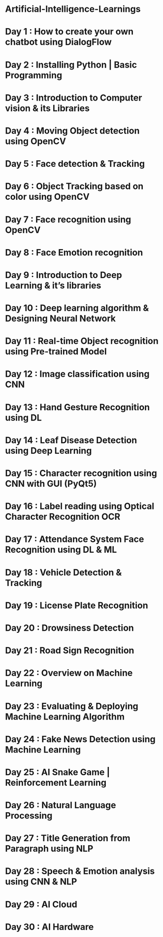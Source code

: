 # Artificial-Intelligence-Learnings
 
# Day 1 : How to create your own chatbot using DialogFlow
# Day 2 : Installing Python | Basic Programming
# Day 3 : Introduction to Computer vision & its Libraries
# Day 4 : Moving Object detection using OpenCV
# Day 5 : Face detection & Tracking
# Day 6 : Object Tracking based on color using OpenCV
# Day 7 : Face recognition using OpenCV
# Day 8 : Face Emotion recognition
# Day 9 : Introduction to Deep Learning & it’s libraries
# Day 10 : Deep learning algorithm & Designing Neural Network
# Day 11 : Real-time Object recognition using Pre-trained Model
# Day 12 : Image classification using CNN
# Day 13 : Hand Gesture Recognition using DL
# Day 14 : Leaf Disease Detection using Deep Learning
# Day 15 : Character recognition using CNN with GUI (PyQt5)
# Day 16 : Label reading using Optical Character Recognition OCR
# Day 17 : Attendance System Face Recognition using DL & ML
# Day 18 : Vehicle Detection & Tracking
# Day 19 : License Plate Recognition
# Day 20 : Drowsiness Detection
# Day 21 : Road Sign Recognition
# Day 22 : Overview on Machine Learning
# Day 23 : Evaluating & Deploying Machine Learning Algorithm
# Day 24 : Fake News Detection using Machine Learning
# Day 25 : AI Snake Game | Reinforcement Learning
# Day 26 : Natural Language Processing
# Day 27 : Title Generation from Paragraph using NLP
# Day 28 : Speech & Emotion analysis using CNN & NLP
# Day 29 : AI Cloud
# Day 30 : AI Hardware